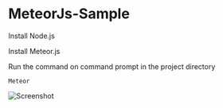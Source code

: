# MeteorJs-Sample

Install Node.js

Install Meteor.js

Run the command on command prompt in the project directory

```
Meteor
```

![Screenshot](dashboard1.png)


